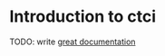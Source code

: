 # Introduction to ctci

TODO: write [great documentation](http://jacobian.org/writing/what-to-write/)
